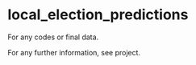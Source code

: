 # local_election_predictions
For any codes or final data.

For any further information, see project.

